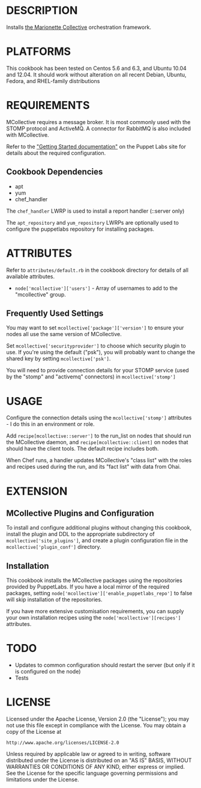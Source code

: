 DESCRIPTION
===========

Installs
[the Marionette Collective](https://puppetlabs.com/mcollective/introduction/)
orchestration framework.

PLATFORMS
==========

This cookbook has been tested on Centos 5.6 and 6.3, and Ubuntu 10.04
and 12.04.  It should work without alteration on all recent Debian,
Ubuntu, Fedora, and RHEL-family distributions


REQUIREMENTS
============

MCollective requires a message broker.  It is most commonly used with
the STOMP protocol and ActiveMQ.  A connector for RabbitMQ is also
included with MCollective.

Refer to the
["Getting Started documentation"](http://docs.puppetlabs.com/mcollective/reference/basic/gettingstarted.html#configuring-stomp)
on the Puppet Labs site for details about the required configuration.

Cookbook Dependencies
---------------------

* apt
* yum
* chef_handler

The `chef_handler` LWRP is used to install a report handler (::server only)

The `apt_repository` and `yum_repository` LWRPs are optionally used to configure
the puppetlabs repository for installing packages.


ATTRIBUTES
==========

Refer to `attributes/default.rb` in the cookbook directory for details
of all available attributes.

 * `node['mcollective']['users']` - Array of usernames to add to the
"mcollective" group.

Frequently Used Settings
------------------------

You may want to set `mcollective['package']['version']` to ensure
your nodes all use the same version of MCollective.

Set `mcollective['securityprovider']` to choose which security plugin
to use.  If you're using the default ("psk"), you will probably want
to change the shared key by setting `mcollective['psk']`.

You will need to provide connection details for your STOMP service
(used by the "stomp" and "activemq" connectors) in `mcollective['stomp']`


USAGE
=====

Configure the connection details using the `mcollective['stomp']`
attributes - I do this in an environment or role.

Add `recipe[mcollective::server']` to the run_list on nodes that
should run the MCollective daemon, and `recipe[mcollective::client]`
on nodes that should have the client tools.  The default recipe
includes both.

When Chef runs, a handler updates MCollective's "class list" with the
roles and recipes used during the run, and its "fact list" with data
from Ohai.



EXTENSION
=========

MCollective Plugins and Configuration
-------------------------------------

To install and configure additional plugins without changing this
cookbook, install the plugin and DDL to the appropriate subdirectory
of `mcollective['site_plugins']`, and create a plugin configuration
file in the `mcollective['plugin_conf']` directory.

Installation
------------

This cookbook installs the MCollective packages using the repositories
provided by PuppetLabs. If you have a local mirror of the required
packages, setting `node['mcollective']['enable_puppetlabs_repo']` to
false will skip installation of the repositories.

If you have more extensive customisation requirements, you can supply
your own installation recipes using the
`node['mcollective'][recipes']` attributes.


TODO
====

* Updates to common configuration should restart the server (but only if it is configured on the node)
* Tests

LICENSE
=======

Licensed under the Apache License, Version 2.0 (the "License");
you may not use this file except in compliance with the License.
You may obtain a copy of the License at

    http://www.apache.org/licenses/LICENSE-2.0

Unless required by applicable law or agreed to in writing, software
distributed under the License is distributed on an "AS IS" BASIS,
WITHOUT WARRANTIES OR CONDITIONS OF ANY KIND, either express or implied.
See the License for the specific language governing permissions and
limitations under the License.
